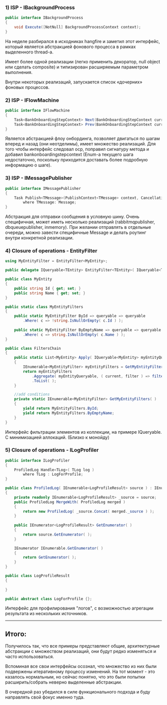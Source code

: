 ### 1) ISP - IBackgroundProcess

```csharp
public interface IBackgroundProcess 
{
    void Execute([NotNull] BackgroundProcessContext context);
}
```
На неделе разбирался в исходниках hangfire и заметил этот интерфейс, который
является абстракцией фонового процесса в рамках выделенного thread-a.

Имеет более одной реализации (легко применить декоратор, null object или сделать composite) и типизирован расширяемым параметром выполнения.

Внутри некоторых реализаций, запускается список «дочерних» фоновых процессов.

### 2) ISP - IFlowMachine

```csharp
public interface IFlowMachine 
{
    Task<BankOnboardingStepContext> Next(BankOnboardingStepContext currentStep, BankOnboardingContext onboardingContext);
    Task<BankOnboardingStepContext> Prev(BankOnboardingStepContext currentStep, BankOnboardingContext onboardingContext);
}
```
Является абстракцией флоу онбординга, позволяет двигаться по шагам вперед и назад (они неотделимы), имеет множество реализаций.
Для того чтобы интерфейс следовал ocp, поправил сигнатуру метода и добавил bankonboardingstepcontext
(Enum-a текущего шага недостаточно, поскольку приходится доставать более подробную информацию о шаге).

### 3) ISP - IMessagePublisher

```csharp
public interface IMessagePublisher 
{
    Task Publish<TMessage>(PublishContext<TMessage> context, CancellationToken token)
        where TMessage: Message;
}
```
Абстракция для отправки сообщения в условную шину.
Очень специфичная, может иметь несколько реализаций (rabbitmqpublisher, dbqueuepublisher, inmemory).
При желании отправлять в отдельные очереди, можно завести специфичные Message и делать роутинг внутри конкретной реализации.


### 4) Closure of operations - EntityFilter

```csharp
using MyEntityFilter = EntityFilter<MyEntity>;

public delegate IQueryable<TEntity> EntityFilter<TEntity>( IQueryable<TEntity> queryable );

public class MyEntity
{
    public string Id { get; set; }
    public string Name { get; set; }
}

public static class MyEntityFilters
{
    public static MyEntityFilter ById => queryable => queryable
        .Where( c => !string.IsNullOrEmpty( c.Id ) );
    
    public static MyEntityFilter ByEmptyName => queryable => queryable
        .Where( c => string.IsNullOrEmpty( c.Name ) );
}

public class FiltersChain
{
    public static List<MyEntity> Apply( IQueryable<MyEntity> myEntityQueryable )
    {
        IEnumerable<MyEntityFilter> myEntityFilters = GetMyEntityFilters( );
        return myEntityFilters
            .Aggregate( myEntityQueryable, ( current, filter ) => filter( current ) )
            .ToList( );
    }

    //add conditions
    private static IEnumerable<MyEntityFilter> GetMyEntityFilters( )
    {
        yield return MyEntityFilters.ById;
        yield return MyEntityFilters.ByEmptyName;
    }
}
```

Интерфейс фильтрации элементов из коллекции, на примере IQueryable.
C минимизацией аллокаций. (Близко к монойду)

### 5) Closure of operations - ILogProfiler

```csharp
public interface ILogProfiler
{
    ProfiledLog Handle<TLog>( TLog log )
        where TLog : LogForProfile;
}

public class ProfiledLog( IEnumerable<LogProfileResult> source ) : IEnumerable<LogProfileResult>
{
    private readonly IEnumerable<LogProfileResult> _source = source;
    public ProfiledLog MergeWith( ProfiledLog merged )
    {
        return new ProfiledLog( _source.Concat( merged._source ) );
    }
    
    public IEnumerator<LogProfileResult> GetEnumerator( )
    {
        return source.GetEnumerator( );
    }

    IEnumerator IEnumerable.GetEnumerator( )
    {
        return GetEnumerator( );
    }
}

public class LogProfileResult
{
    
}

public abstract class LogForProfile {};
```

Интерфейс для профилирования "логов", с возможностью агрегации результата из нескольких источников.



---

## Итого:

Получилось так, что все примеры представляют общие, архитектурные абстракции с множеством реализаций, они будут редко изменяться и часто использоваться.

Вспоминая все свои интерфейсы осознал, что множество из них были подвержены итеративному процессу изменений.
На тот момент - это казалось нормальным, но сейчас понятно, что это были попытки расширить/собрать неверно выделенные абстракции.

В очередной раз убедился в силе функционального подхода и буду направлять свой фокус именно туда.
